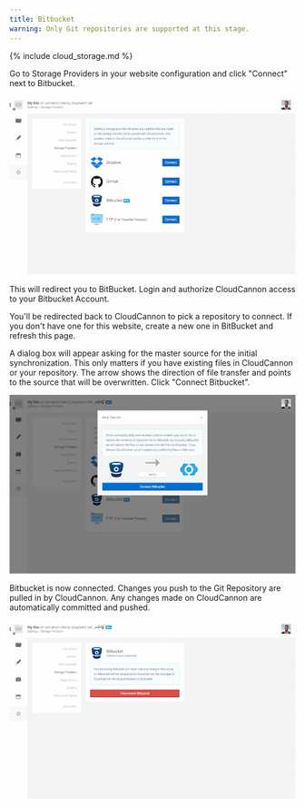 ```yaml
---
title: Bitbucket
warning: Only Git repositories are supported at this stage.
---
```

{% include cloud_storage.md %}

Go to Storage Providers in your website configuration and click "Connect" next to Bitbucket.

<img alt="Storage Providers" src="/img/cloud_storage/bitbucket/1.png" class="screenshot">

This will redirect you to BitBucket. Login and authorize CloudCannon access to your Bitbucket Account.

You'll be redirected back to CloudCannon to pick a repository to connect. If you don't have one for this website, create a new one in BitBucket and refresh this page.

A dialog box will appear asking for the master source for the initial synchronization. This only matters if you have existing files in CloudCannon or your repository. The arrow shows the direction of file transfer and points to the source that will be overwritten. Click "Connect Bitbucket".

<img alt="Inital Transfer" src="/img/cloud_storage/bitbucket/5.png" class="screenshot">

Bitbucket is now connected. Changes you push to the Git Repository are pulled in by CloudCannon. Any changes made on CloudCannon are automatically committed and pushed.

<img alt="Inital Transfer" src="/img/cloud_storage/bitbucket/6.png" class="screenshot">

